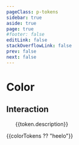 ```yaml
---
pageClass: p-tokens
sidebar: true
aside: true
page: true
#footer: false
editLink: false
stackOverflowLink: false
prev: false
next: false
---
```


<script setup lang="ts">
  import { computed } from 'vue'
  import TokenSwatch from '../components/tokens/TokenSwatch.vue'
  import TokenCopy from '../components/tokens/TokenCopy.vue'
  import TokenPreview from '../components/tokens/TokenPreview.vue'
  import transform from '../utils/tokenUtil.ts'
  import lightdata from '../tokens/data/light.tokens.json'
  import darkdata from '../tokens/data/dark.tokens.json'

  //TODO: remove when added to theme
  const lightTokensData = computed(() => transform(lightdata, "light"));
  const darkTokensData = computed(() => transform(darkdata, "dark"));

  const colorTokens = computed(() => {
    const lightColor = lightTokensData.value?.find(category => category.category === 'color');
    const darkColor = darkTokensData.value?.find(category => category.category === 'color');

    const lightTokens = lightColor?.tokens || [];
    const darkTokens = darkColor?.tokens || [];

    return [...lightTokens, ...darkTokens];
  });

  const fontTokens = computed(() => {
    const lightFont = lightTokensData.value?.find(category => category.category === 'font');
    const darkFont = darkTokensData.value?.find(category => category.category === 'font');

    const lightTokens = lightFont?.tokens || [];
    const darkTokens = darkFont?.tokens || [];

    return [...lightTokens, ...darkTokens];
  });

  const borderTokens = computed(() => {
    const lightBorder = lightTokensData.value?.find(category => category.category === 'border');
    const darkBorder = darkTokensData.value?.find(category => category.category === 'border');

    const lightTokens = lightBorder?.tokens || [];
    const darkTokens = darkBorder?.tokens || [];

    return [...lightTokens, ...darkTokens];
  });
</script>

# Color

## Interaction

<div>
  <ul>
    <div v-for="token in colorTokens"
      class="w-full flex flex-row justify-between border-t-0 border-l-0 border-r-0 border-b-1 border-solid border-[#091E42]/14"
    >
      <div class="flex flex-col m-t-16px gap-4 text-sm">
        <TokenCopy>
          <template #buttonText>
            <span>{{ token.tokenName }}</span>
          </template>
        </TokenCopy>
        <span class="text-[12px] text-[var(--color-text-primary-default)]">{{token.description}}</span>
      </div>
      <div class="flex flex-row justify-between">
        <TokenSwatch colorValue="var(--color-interaction-primary-default)">
          <template #tokenValue>
            {{ token.value }}
          </template>
        </TokenSwatch>
        <TokenSwatch colorValue="var(--color-interaction-primary-default)" mode="dark">
          <template #tokenValue>
            {{ token.value }}
          </template>
        </TokenSwatch>
      </div>
    </div>
  </ul>
</div>

<div class="test">
  <p>{{colorTokens ?? "heelo"}}</p>
</div>

<style scoped>
.test {
  width: 100%;
}
</style>
